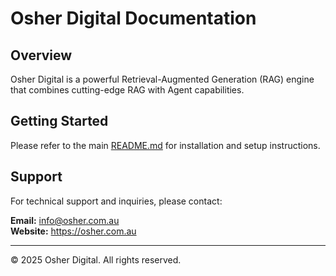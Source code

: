 # Osher Digital Documentation

## Overview

Osher Digital is a powerful Retrieval-Augmented Generation (RAG) engine that combines cutting-edge RAG with Agent capabilities.

## Getting Started

Please refer to the main [README.md](../README.md) for installation and setup instructions.

## Support

For technical support and inquiries, please contact:

**Email:** info@osher.com.au  
**Website:** https://osher.com.au

---

© 2025 Osher Digital. All rights reserved.

